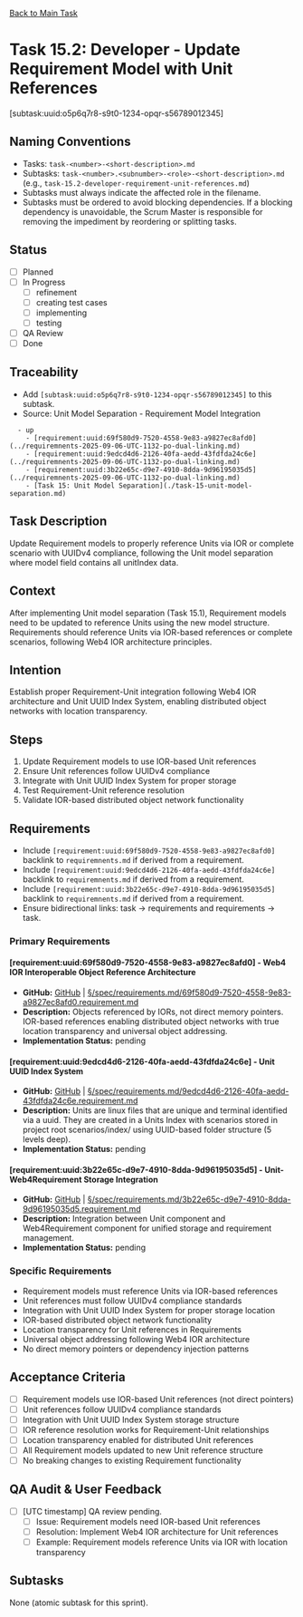 [Back to Main Task](./task-15-unit-model-separation.md)

# Task 15.2: Developer - Update Requirement Model with Unit References
[subtask:uuid:o5p6q7r8-s9t0-1234-opqr-s56789012345]

## Naming Conventions
- Tasks: `task-<number>-<short-description>.md`
- Subtasks: `task-<number>.<subnumber>-<role>-<short-description>.md` (e.g., `task-15.2-developer-requirement-unit-references.md`)
- Subtasks must always indicate the affected role in the filename.
- Subtasks must be ordered to avoid blocking dependencies. If a blocking dependency is unavoidable, the Scrum Master is responsible for removing the impediment by reordering or splitting tasks.

## Status
- [ ] Planned
- [ ] In Progress
  - [ ] refinement
  - [ ] creating test cases
  - [ ] implementing
  - [ ] testing
- [ ] QA Review
- [ ] Done

## Traceability
- Add `[subtask:uuid:o5p6q7r8-s9t0-1234-opqr-s56789012345]` to this subtask.
- Source: Unit Model Separation - Requirement Model Integration
```
  - up
    - [requirement:uuid:69f580d9-7520-4558-9e83-a9827ec8afd0](../requiremnents-2025-09-06-UTC-1132-po-dual-linking.md)
    - [requirement:uuid:9edcd4d6-2126-40fa-aedd-43fdfda24c6e](../requiremnents-2025-09-06-UTC-1132-po-dual-linking.md)
    - [requirement:uuid:3b22e65c-d9e7-4910-8dda-9d96195035d5](../requiremnents-2025-09-06-UTC-1132-po-dual-linking.md)
    - [Task 15: Unit Model Separation](./task-15-unit-model-separation.md)
```

## Task Description
Update Requirement models to properly reference Units via IOR or complete scenario with UUIDv4 compliance, following the Unit model separation where model field contains all unitIndex data.

## Context
After implementing Unit model separation (Task 15.1), Requirement models need to be updated to reference Units using the new model structure. Requirements should reference Units via IOR-based references or complete scenarios, following Web4 IOR architecture principles.

## Intention
Establish proper Requirement-Unit integration following Web4 IOR architecture and Unit UUID Index System, enabling distributed object networks with location transparency.

## Steps
1. Update Requirement models to use IOR-based Unit references
2. Ensure Unit references follow UUIDv4 compliance
3. Integrate with Unit UUID Index System for proper storage
4. Test Requirement-Unit reference resolution
5. Validate IOR-based distributed object network functionality

## Requirements
- Include `[requirement:uuid:69f580d9-7520-4558-9e83-a9827ec8afd0]` backlink to `requiremnents.md` if derived from a requirement.
- Include `[requirement:uuid:9edcd4d6-2126-40fa-aedd-43fdfda24c6e]` backlink to `requiremnents.md` if derived from a requirement.
- Include `[requirement:uuid:3b22e65c-d9e7-4910-8dda-9d96195035d5]` backlink to `requiremnents.md` if derived from a requirement.
- Ensure bidirectional links: task → requirements and requirements → task.

### **Primary Requirements**

#### **[requirement:uuid:69f580d9-7520-4558-9e83-a9827ec8afd0] - Web4 IOR Interoperable Object Reference Architecture**
- **GitHub:** [GitHub](https://github.com/Cerulean-Circle-GmbH/Web4Articles/blob/dev/once0304/spec/requirements.md/69f580d9-7520-4558-9e83-a9827ec8afd0.requirement.md) | [§/spec/requirements.md/69f580d9-7520-4558-9e83-a9827ec8afd0.requirement.md](../../../spec/requirements.md/69f580d9-7520-4558-9e83-a9827ec8afd0.requirement.md)
- **Description:** Objects referenced by IORs, not direct memory pointers. IOR-based references enabling distributed object networks with true location transparency and universal object addressing.
- **Implementation Status:** pending

#### **[requirement:uuid:9edcd4d6-2126-40fa-aedd-43fdfda24c6e] - Unit UUID Index System**
- **GitHub:** [GitHub](https://github.com/Cerulean-Circle-GmbH/Web4Articles/blob/dev/once0304/spec/requirements.md/9edcd4d6-2126-40fa-aedd-43fdfda24c6e.requirement.md) | [§/spec/requirements.md/9edcd4d6-2126-40fa-aedd-43fdfda24c6e.requirement.md](../../../spec/requirements.md/9edcd4d6-2126-40fa-aedd-43fdfda24c6e.requirement.md)
- **Description:** Units are linux files that are unique and terminal identified via a uuid. They are created in a Units Index with scenarios stored in project root scenarios/index/ using UUID-based folder structure (5 levels deep).
- **Implementation Status:** pending

#### **[requirement:uuid:3b22e65c-d9e7-4910-8dda-9d96195035d5] - Unit-Web4Requirement Storage Integration**
- **GitHub:** [GitHub](https://github.com/Cerulean-Circle-GmbH/Web4Articles/blob/dev/once0304/spec/requirements.md/3b22e65c-d9e7-4910-8dda-9d96195035d5.requirement.md) | [§/spec/requirements.md/3b22e65c-d9e7-4910-8dda-9d96195035d5.requirement.md](../../../spec/requirements.md/3b22e65c-d9e7-4910-8dda-9d96195035d5.requirement.md)
- **Description:** Integration between Unit component and Web4Requirement component for unified storage and requirement management.
- **Implementation Status:** pending

### **Specific Requirements**
- Requirement models must reference Units via IOR-based references
- Unit references must follow UUIDv4 compliance standards
- Integration with Unit UUID Index System for proper storage location
- IOR-based distributed object network functionality
- Location transparency for Unit references in Requirements
- Universal object addressing following Web4 IOR architecture
- No direct memory pointers or dependency injection patterns

## Acceptance Criteria
- [ ] Requirement models use IOR-based Unit references (not direct pointers)
- [ ] Unit references follow UUIDv4 compliance standards
- [ ] Integration with Unit UUID Index System storage structure
- [ ] IOR reference resolution works for Requirement-Unit relationships
- [ ] Location transparency enabled for distributed Unit references
- [ ] All Requirement models updated to new Unit reference structure
- [ ] No breaking changes to existing Requirement functionality

## QA Audit & User Feedback
- [ ] [UTC timestamp] QA review pending.
  - [ ] Issue: Requirement models need IOR-based Unit references
  - [ ] Resolution: Implement Web4 IOR architecture for Unit references
  - [ ] Example: Requirement models reference Units via IOR with location transparency

## Subtasks
None (atomic subtask for this sprint).